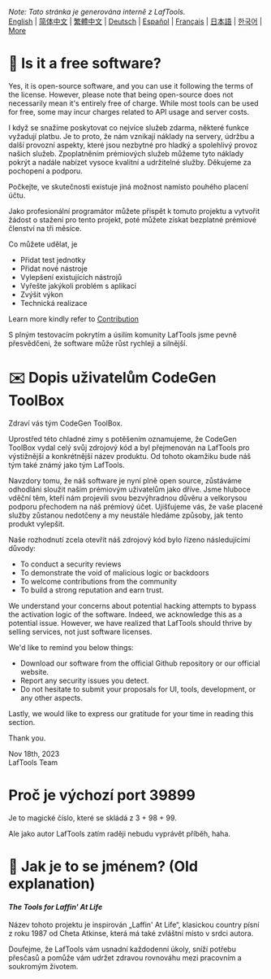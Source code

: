 <i>Note: Tato stránka je generována interně z LafTools.</i> <br/> [English](/docs/en_US/FAQ.md)  |  [简体中文](/docs/zh_CN/FAQ.md)  |  [繁體中文](/docs/zh_HK/FAQ.md)  |  [Deutsch](/docs/de/FAQ.md)  |  [Español](/docs/es/FAQ.md)  |  [Français](/docs/fr/FAQ.md)  |  [日本語](/docs/ja/FAQ.md)  |  [한국어](/docs/ko/FAQ.md) | [More](/docs/) <br/>

# 🙋 Is it a free software?

Yes, it is open-source software, and you can use it following the terms of the license. However, please note that being open-source does not necessarily mean it's entirely free of charge. While most tools can be used for free, some may incur charges related to API usage and server costs.

I když se snažíme poskytovat co nejvíce služeb zdarma, některé funkce vyžadují platbu. Je to proto, že nám vznikají náklady na servery, údržbu a další provozní aspekty, které jsou nezbytné pro hladký a spolehlivý provoz našich služeb. Zpoplatněním prémiových služeb můžeme tyto náklady pokrýt a nadále nabízet vysoce kvalitní a udržitelné služby. Děkujeme za pochopení a podporu.

Počkejte, ve skutečnosti existuje jiná možnost namísto pouhého placení účtu.

Jako profesionální programátor můžete přispět k tomuto projektu a vytvořit žádost o stažení pro tento projekt, poté můžete získat bezplatné prémiové členství na tři měsíce.

Co můžete udělat, je

- Přidat test jednotky
- Přidat nové nástroje
- Vylepšení existujících nástrojů
- Vyřešte jakýkoli problém s aplikací
- Zvýšit výkon
- Technická realizace

Learn more kindly refer to [Contribution](CONTRIBUTION.md)

S plným testovacím pokrytím a úsilím komunity LafTools jsme pevně přesvědčeni, že software může růst rychleji a silnější.

# ✉️ Dopis uživatelům CodeGen ToolBox

Zdraví vás tým CodeGen ToolBox.

Uprostřed této chladné zimy s potěšením oznamujeme, že CodeGen ToolBox vydal celý svůj zdrojový kód a byl přejmenován na LafTools pro výstižnější a konkrétnější název produktu. Od tohoto okamžiku bude náš tým také známý jako tým LafTools.

Navzdory tomu, že náš software je nyní plně open source, zůstáváme odhodláni sloužit našim prémiovým uživatelům jako dříve. Jsme hluboce vděční těm, kteří nám projevili svou bezvýhradnou důvěru a velkorysou podporu přechodem na náš prémiový účet. Ujišťujeme vás, že vaše placené služby zůstanou nedotčeny a my neustále hledáme způsoby, jak tento produkt vylepšit.

Naše rozhodnutí zcela otevřít náš zdrojový kód bylo řízeno následujícími důvody:

- To conduct a security reviews
- To demonstrate the void of malicious logic or backdoors
- To welcome contributions from the community
- To build a strong reputation and earn trust.

We understand your concerns about potential hacking attempts to bypass the activation logic of the software. Indeed, we acknowledge this as a potential issue. However, we have realized that LafTools should thrive by selling services, not just software licenses.

We'd like to remind you below things:

- Download our software from the official Github repository or our official website.
- Report any security issues you detect.
- Do not hesitate to submit your proposals for UI, tools, development, or any other aspects.

Lastly, we would like to express our gratitude for your time in reading this section.

Thank you.

Nov 18th, 2023  
LafTools Team

# Proč je výchozí port 39899

Je to magické číslo, které se skládá z 3 + 98 + 99.

Ale jako autor LafTools zatím raději nebudu vyprávět příběh, haha.

# 🌱 Jak je to se jménem? (Old explanation)

#### _The Tools for Laffin' At Life_

Název tohoto projektu je inspirován „Laffin' At Life“, klasickou country písní z roku 1987 od Cheta Atkinse, která má také zvláštní místo v srdci autora.

Doufejme, že LafTools vám usnadní každodenní úkoly, sníží potřebu přesčasů a pomůže vám udržet zdravou rovnováhu mezi pracovním a soukromým životem.
